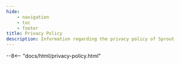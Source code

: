```yaml
---
hide:
    - navigation
    - toc
    - footer
title: Privacy Policy
description: Information regarding the privacy policy of Sprout
---
```


<!-- Custom styling to remove the header text -->
<style>
  .md-typeset h1,
  .md-content__button {
    display: none;
  }
  .md-content__inner > p {
    display: none;
  }
</style>

--8<-- "docs/html/privacy-policy.html"
